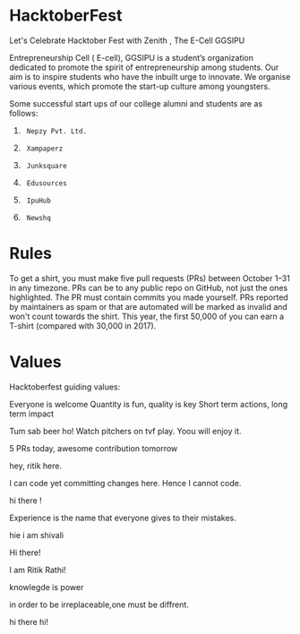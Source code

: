 # <h1> HacktoberFest</h1>
Let's Celebrate Hacktober Fest with Zenith , The E-Cell GGSIPU

Entrepreneurship Cell ( E-cell), GGSIPU is a student’s organization dedicated to promote the spirit of entrepreneurship among students. Our aim is to inspire students who have the inbuilt urge to innovate. We organise various events, which promote the start-up culture among youngsters.

Some  successful start ups of our college alumni and students are as follows:
1.      Nepzy Pvt. Ltd.
2.      Xampaperz
3.      Junksquare
4.      Edusources
5.      IpuHub
6.      Newshq


# Rules

To get a shirt, you must make five pull requests (PRs) between October 1–31 in any timezone. PRs can be to any public repo on GitHub, not just the ones highlighted. The PR must contain commits you made yourself. PRs reported by maintainers as spam or that are automated will be marked as invalid and won't count towards the shirt. This year, the first 50,000 of you can earn a T-shirt (compared with 30,000 in 2017).

# Values
Hacktoberfest guiding values:

Everyone is welcome
Quantity is fun, quality is key
Short term actions, long term impact

Tum sab beer ho!
Watch pitchers on tvf play.
Yoou will enjoy it.


5 PRs today, awesome contribution tomorrow


hey, ritik here. 

I can code yet committing changes here. Hence I cannot code. 


hi there !

Experience is the name that everyone gives to their mistakes.


hie i am shivali

Hi there!

I am Ritik Rathi!



knowlegde is power


in order to be irreplaceable,one must be diffrent.

hi there hi!

